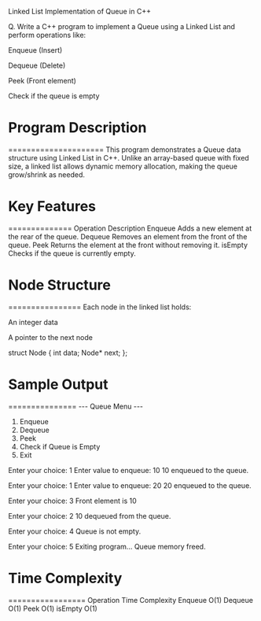 Linked List Implementation of Queue in C++

Q. Write a C++ program to implement a Queue using a Linked List and perform operations like:

Enqueue (Insert)

Dequeue (Delete)

Peek (Front element)

Check if the queue is empty



# Program Description
=====================
This program demonstrates a Queue data structure using Linked List in C++. Unlike an array-based queue with fixed size, a linked list allows dynamic memory allocation, making the queue grow/shrink as needed.



# Key Features
==============
Operation	Description
Enqueue	Adds a new element at the rear of the queue.
Dequeue	Removes an element from the front of the queue.
Peek	Returns the element at the front without removing it.
isEmpty	Checks if the queue is currently empty.



# Node Structure
================
Each node in the linked list holds:

An integer data

A pointer to the next node

struct Node {
    int data;
    Node* next;
};



# Sample Output
===============
--- Queue Menu ---
1. Enqueue
2. Dequeue
3. Peek
4. Check if Queue is Empty
5. Exit

Enter your choice: 1
Enter value to enqueue: 10
10 enqueued to the queue.

Enter your choice: 1
Enter value to enqueue: 20
20 enqueued to the queue.

Enter your choice: 3
Front element is 10

Enter your choice: 2
10 dequeued from the queue.

Enter your choice: 4
Queue is not empty.

Enter your choice: 5
Exiting program...
Queue memory freed.



# Time Complexity
=================
Operation	Time Complexity
Enqueue	O(1)
Dequeue	O(1)
Peek	O(1)
isEmpty	O(1)

